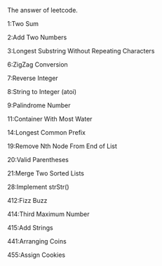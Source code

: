 The answer of leetcode.

1:Two Sum

2:Add Two Numbers

3:Longest Substring Without Repeating Characters

6:ZigZag Conversion

7:Reverse Integer

8:String to Integer (atoi)

9:Palindrome Number

11:Container With Most Water

14:Longest Common Prefix

19:Remove Nth Node From End of List

20:Valid Parentheses

21:Merge Two Sorted Lists

28:Implement strStr()

412:Fizz Buzz

414:Third Maximum Number

415:Add Strings

441:Arranging Coins

455:Assign Cookies

